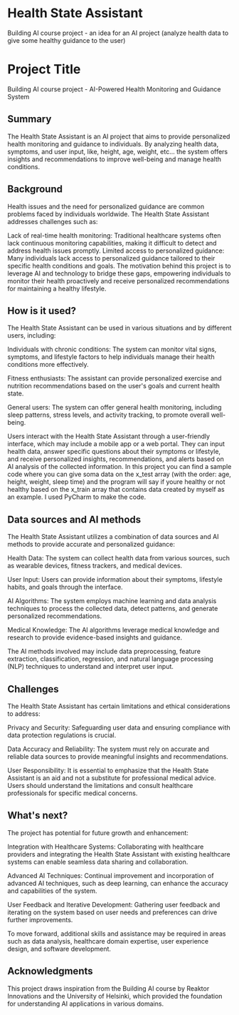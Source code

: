 <!-- This is the markdown template for the final project of the Building AI course, 
created by Reaktor Innovations and University of Helsinki. 
Copy the template, paste it to your GitHub README and edit! -->

# Health State Assistant

Building AI course project - an idea for an AI project (analyze health data to give some healthy guidance to the user)

# Project Title

Building AI course project - AI-Powered Health Monitoring and Guidance System

## Summary

The Health State Assistant is an AI project that aims to provide personalized health monitoring and guidance to individuals. By analyzing health data, symptoms, and user input, like, height, age, weight, etc... the system offers insights and recommendations to improve well-being and manage health conditions.

## Background

Health issues and the need for personalized guidance are common problems faced by individuals worldwide. The Health State Assistant addresses challenges such as:

Lack of real-time health monitoring: Traditional healthcare systems often lack continuous monitoring capabilities, making it difficult to detect and address health issues promptly.
Limited access to personalized guidance: Many individuals lack access to personalized guidance tailored to their specific health conditions and goals.
The motivation behind this project is to leverage AI and technology to bridge these gaps, empowering individuals to monitor their health proactively and receive personalized recommendations for maintaining a healthy lifestyle.

## How is it used?

The Health State Assistant can be used in various situations and by different users, including:

Individuals with chronic conditions: The system can monitor vital signs, symptoms, and lifestyle factors to help individuals manage their health conditions more effectively.

Fitness enthusiasts: The assistant can provide personalized exercise and nutrition recommendations based on the user's goals and current health state.

General users: The system can offer general health monitoring, including sleep patterns, stress levels, and activity tracking, to promote overall well-being.

Users interact with the Health State Assistant through a user-friendly interface, which may include a mobile app or a web portal. They can input health data, answer specific questions about their symptoms or lifestyle, and receive personalized insights, recommendations, and alerts based on AI analysis of the collected information. In this project you can find a sample code where you can give soma data on the x_test array (with the order: age, height, weight, sleep time) and the program will say if youre healthy or not healthy based on the x_train array that contains data created by myself as an example. I used PyCharm to make the code.

## Data sources and AI methods

The Health State Assistant utilizes a combination of data sources and AI methods to provide accurate and personalized guidance:

Health Data: The system can collect health data from various sources, such as wearable devices, fitness trackers, and medical devices.

User Input: Users can provide information about their symptoms, lifestyle habits, and goals through the interface.

AI Algorithms: The system employs machine learning and data analysis techniques to process the collected data, detect patterns, and generate personalized recommendations.

Medical Knowledge: The AI algorithms leverage medical knowledge and research to provide evidence-based insights and guidance.

The AI methods involved may include data preprocessing, feature extraction, classification, regression, and natural language processing (NLP) techniques to understand and interpret user input.

## Challenges

The Health State Assistant has certain limitations and ethical considerations to address:

Privacy and Security: Safeguarding user data and ensuring compliance with data protection regulations is crucial.

Data Accuracy and Reliability: The system must rely on accurate and reliable data sources to provide meaningful insights and recommendations.

User Responsibility: It is essential to emphasize that the Health State Assistant is an aid and not a substitute for professional medical advice. Users should understand the limitations and consult healthcare professionals for specific medical concerns.

## What's next?

The project has potential for future growth and enhancement:

Integration with Healthcare Systems: Collaborating with healthcare providers and integrating the Health State Assistant with existing healthcare systems can enable seamless data sharing and collaboration.

Advanced AI Techniques: Continual improvement and incorporation of advanced AI techniques, such as deep learning, can enhance the accuracy and capabilities of the system.

User Feedback and Iterative Development: Gathering user feedback and iterating on the system based on user needs and preferences can drive further improvements.

To move forward, additional skills and assistance may be required in areas such as data analysis, healthcare domain expertise, user experience design, and software development.

## Acknowledgments

This project draws inspiration from the Building AI course by Reaktor Innovations and the University of Helsinki, which provided the foundation for understanding AI applications in various domains.
